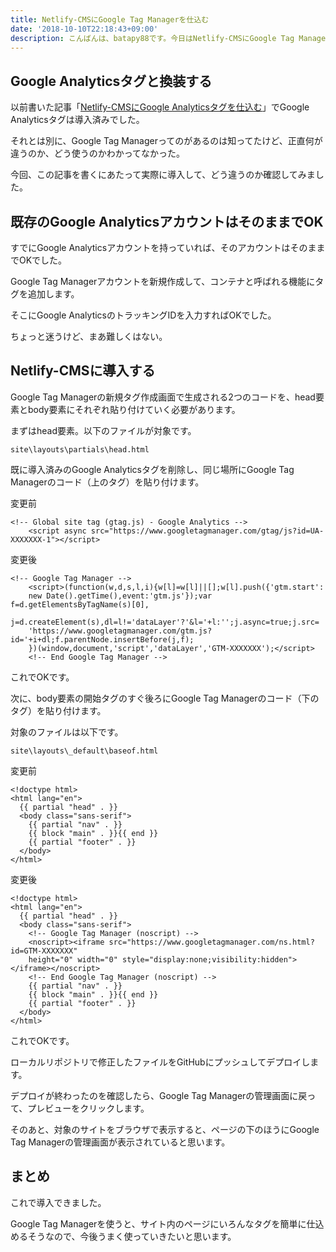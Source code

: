 ```yaml
---
title: Netlify-CMSにGoogle Tag Managerを仕込む
date: '2018-10-10T22:18:43+09:00'
description: こんばんは、batapy88です。今日はNetlify-CMSにGoogle Tag Managerを仕込んでみたいと思います。
---
```

## Google Analyticsタグと換装する

以前書いた記事「[Netlify-CMSにGoogle Analyticsタグを仕込む](https://batapy88.com/post/embed_google_analytics_tag/)」でGoogle Analyticsタグは導入済みでした。

それとは別に、Google Tag Managerってのがあるのは知ってたけど、正直何が違うのか、どう使うのかわかってなかった。

今回、この記事を書くにあたって実際に導入して、どう違うのか確認してみました。

## 既存のGoogle AnalyticsアカウントはそのままでOK

すでにGoogle Analyticsアカウントを持っていれば、そのアカウントはそのままでOKでした。

Google Tag Managerアカウントを新規作成して、コンテナと呼ばれる機能にタグを追加します。

そこにGoogle AnalyticsのトラッキングIDを入力すればOKでした。

ちょっと迷うけど、まあ難しくはない。

## Netlify-CMSに導入する

Google Tag Managerの新規タグ作成画面で生成される2つのコードを、head要素とbody要素にそれぞれ貼り付けていく必要があります。

まずはhead要素。以下のファイルが対象です。

```
site\layouts\partials\head.html
```

既に導入済みのGoogle Analyticsタグを削除し、同じ場所にGoogle Tag Managerのコード（上のタグ）を貼り付けます。

変更前

```
<!-- Global site tag (gtag.js) - Google Analytics -->
	<script async src="https://www.googletagmanager.com/gtag/js?id=UA-XXXXXXX-1"></script>
```

変更後

```
<!-- Google Tag Manager -->
	<script>(function(w,d,s,l,i){w[l]=w[l]||[];w[l].push({'gtm.start':
	new Date().getTime(),event:'gtm.js'});var f=d.getElementsByTagName(s)[0],
	j=d.createElement(s),dl=l!='dataLayer'?'&l='+l:'';j.async=true;j.src=
	'https://www.googletagmanager.com/gtm.js?id='+i+dl;f.parentNode.insertBefore(j,f);
	})(window,document,'script','dataLayer','GTM-XXXXXXX');</script>
	<!-- End Google Tag Manager -->
```

これでOKです。

次に、body要素の開始タグのすぐ後ろにGoogle Tag Managerのコード（下のタグ）を貼り付けます。

対象のファイルは以下です。

```
site\layouts\_default\baseof.html
```

変更前

```
<!doctype html>
<html lang="en">
  {{ partial "head" . }}
  <body class="sans-serif">
    {{ partial "nav" . }}
    {{ block "main" . }}{{ end }} 
    {{ partial "footer" . }} 
  </body>
</html>
```

変更後

```
<!doctype html>
<html lang="en">
  {{ partial "head" . }}
  <body class="sans-serif">
    <!-- Google Tag Manager (noscript) -->
    <noscript><iframe src="https://www.googletagmanager.com/ns.html?id=GTM-XXXXXXX"
    height="0" width="0" style="display:none;visibility:hidden"></iframe></noscript>
    <!-- End Google Tag Manager (noscript) -->
    {{ partial "nav" . }}
    {{ block "main" . }}{{ end }} 
    {{ partial "footer" . }} 
  </body>
</html>
```

これでOKです。

ローカルリポジトリで修正したファイルをGitHubにプッシュしてデプロイします。

デプロイが終わったのを確認したら、Google Tag Managerの管理画面に戻って、プレビューをクリックします。

そのあと、対象のサイトをブラウザで表示すると、ページの下のほうにGoogle Tag Managerの管理画面が表示されていると思います。

## まとめ

これで導入できました。

Google Tag Managerを使うと、サイト内のページにいろんなタグを簡単に仕込めるそうなので、今後うまく使っていきたいと思います。

